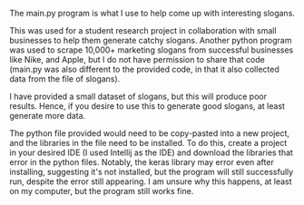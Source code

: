 The main.py program is what I use to help come up with interesting slogans.

This was used for a student research project in collaboration with small businesses
to help them generate catchy slogans. Another python program was used to scrape
10,000+ marketing slogans from successful businesses like Nike, and Apple, but
I do not have permission to share that code (main.py was also different to the provided
code, in that it also collected data from the file of slogans).

I have provided a small dataset of slogans, but this will produce poor results.
Hence, if you desire to use this to generate good slogans, at least generate more data.

The python file provided would need to be copy-pasted into a new project, 
and the libraries in the file need to be installed.
To do this, create a project in your desired IDE (I used Intellij as the IDE)
and download the libraries that error in the python files.
Notably, the keras library may error even after installing, suggesting it's not installed,
but the program will still successfully run, despite the error still appearing. I am
unsure why this happens, at least on my computer, but the program still works fine.